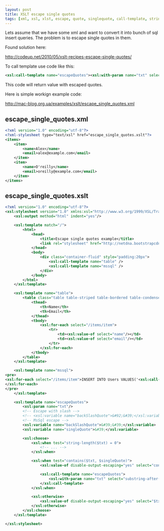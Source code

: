 ```yaml
---
layout: post
title: XSLT escape single quotes
tags: [xml, xsl, xlst, escape, quote, singlequote, call-template, string-length, contains, concat, substring-after]
---
```


Lets assume that we have some xml and want to convert it into bunch of sql insert queries. The problem is to escape single quotes in them.

Found solution here:

http://codeup.net/2010/05/xslt-recipes-escape-single-quotes/

To call template use code like this:

```xml
<xsl:call-template name="escapeQuotes"><xsl:with-param name="txt" select="name"/></xsl:call-template>
```

This code will return value with escaped quotes.

Here is simple workign example code:

http://mac-blog.org.ua/examples/xslt/escape_single_quotes.xml

escape_single_quotes.xml
------------------------

```xml
<?xml version="1.0" encoding="utf-8"?>
<?xml-stylesheet type="text/xsl" href="escape_single_quotes.xslt"?>
<items>
    <item>
        <name>Alex</name>
        <email>alex@example.com</email>
    </item>
    <item>
        <name>O'reilly</name>
        <email>oreilly@example.com</email>
    </item>
</items>
```

escape_single_quotes.xslt
-------------------------

```xml
<?xml version="1.0" encoding="utf-8"?>
<xsl:stylesheet version="1.0" xmlns:xsl="http://www.w3.org/1999/XSL/Transform" xmlns:msxsl="urn:schemas-microsoft-com:xslt" exclude-result-prefixes="msxsl">
    <xsl:output method="html" indent="yes"/>

    <xsl:template match="/">
        <html>
            <head>
                <title>Escape single quotes example</title>
                <link rel="stylesheet" href="http://netdna.bootstrapcdn.com/twitter-bootstrap/2.0.4/css/bootstrap-combined.min.css" />
            </head>
            <body>
                <div class="container-fluid" style="padding:20px">
                    <xsl:call-template name="table" />
                    <xsl:call-template name="mssql" />
                </div>
            </body>
        </html>
    </xsl:template>

    <xsl:template name="table">
        <table class="table table-striped table-bordered table-condensed">
            <thead>
                <th>Name</th>
                <th>Email</th>
            </thead>
            <tbody>
                <xsl:for-each select="/items/item">
                    <tr>
                        <td><xsl:value-of select="name"/></td>
                        <td><xsl:value-of select="email"/></td>
                    </tr>
                </xsl:for-each>
            </tbody>
        </table>
    </xsl:template>

    <xsl:template name="mssql">
<pre>
<xsl:for-each select="/items/item">INSERT INTO Users VALUES('<xsl:call-template name="escapeQuotes"><xsl:with-param name="txt" select="name"/></xsl:call-template>', '<xsl:value-of select="email"/>');
</xsl:for-each>
</pre>
    </xsl:template>

    <xsl:template name="escapeQuotes">
        <xsl:param name="txt"/>
        <!-- Escape with slash -->
        <!-- <xsl:variable name="backSlashQuote">&#92;&#39;</xsl:variable> -->
        <!-- MsSql escape -->
        <xsl:variable name="backSlashQuote">&#39;&#39;</xsl:variable>
        <xsl:variable name="singleQuote">&#39;</xsl:variable>

        <xsl:choose>
            <xsl:when test="string-length($txt) = 0">
                <!-- ... -->
            </xsl:when>

            <xsl:when test="contains($txt, $singleQuote)">
                <xsl:value-of disable-output-escaping="yes" select="concat(substring-before($txt, $singleQuote), $backSlashQuote)"/>

                <xsl:call-template name="escapeQuotes">
                    <xsl:with-param name="txt" select="substring-after($txt, $singleQuote)"/>
                </xsl:call-template>
            </xsl:when>

            <xsl:otherwise>
                <xsl:value-of disable-output-escaping="yes" select="$txt"/>
            </xsl:otherwise>
        </xsl:choose>
    </xsl:template>

</xsl:stylesheet>
```
